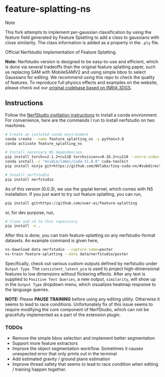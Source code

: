 # feature-splatting-ns

> [!NOTE]
> This fork attempts to implement per-gaussian classification by using the feature field generated by Feature Splatting to add a class to gaussians with close similarity. The class information is added as a property in the `.ply` file.

Official Nerfstudio implementation of Feature Splatting.

**Note:** Nerfstudio version is designed to be easy-to-use and efficient, which is done via several
tradeoffs than the original feature splatting paper, such as replacing SAM with MobileSAMV2 and
using simple bbox to select Gaussians for editing. We recommend using this repo to check the quality
of features. To reproduce full physics effects and examples on the website, please check out our
[original codebase based on INRIA 3DGS](https://github.com/vuer-ai/feature-splatting-inria).

## Instructions

Follow the [NerfStudio instllation instructions](https://docs.nerf.studio/quickstart/installation.html) to install a conda environment. For convenience,
here are the commands I run to install nerfstudio on two machines.

```bash
# Create an isolated conda environment
conda create --name feature_splatting_ns -y python=3.8
conda activate feature_splatting_ns

# Install necessary NS dependencies
pip install torch==2.1.2+cu118 torchvision==0.16.2+cu118 --extra-index-url https://download.pytorch.org/whl/cu118
conda install -c "nvidia/label/cuda-11.8.0" cuda-toolkit
pip install ninja git+https://github.com/NVlabs/tiny-cuda-nn/#subdirectory=bindings/torch

# Insatll nerfstudio
pip install nerfstudio
```

As of this version (0.0.3), we use the gsplat kernel, which comes with NS installation. If you just want to try out feature splatting,
you can run,

```bash
pip install git+https://github.com/vuer-ai/feature-splatting
```

or, for dev purpose, run,

```bash
# Clone and cd to this repository
pip install -e .
```

After this is done, you can train feature-splatting on any nerfstudio-format datasets. An example command is given here,

```bash
ns-download-data nerfstudio --capture-name=poster
ns-train feature-splatting --data data/nerfstudio/poster
```

Specifically, check out various custom outputs defined by nerfstudio under `Output Type`. The `consistent_latent_pca` is used to
project high-dimensional features to low dimensions without flickering effects. After any text is supplied to `Positive Text Queries`,
a new output, `similarity`, will show up in the `Output Type` dropdown menu, which visualizes heatmap response to the language queries.

**NOTE:** Please **PAUSE TRAINING** before using any editing utility. Otherwise it seems to lead to race conditions. Unfortunately fix of this
issue seems to require modifying the core component of NerfStudio, which can not be gracefully implemented as a part of the extension plugin.

### TODOs

- Remove the simple bbox selection and implement better segmentation
- Support more feature extractors
- Improve the object segmentation workflow. Sometimes it causes unexpected error that only prints out in the terminal
- Add estimated gravity / ground plane estimation
- Improve thread safety that seems to lead to race condition when editing / training happen together.
